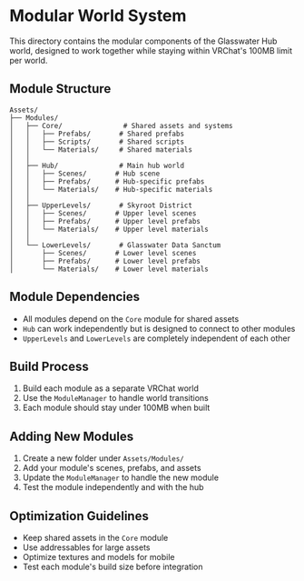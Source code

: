 # Modular World System

This directory contains the modular components of the Glasswater Hub world, designed to work together while staying within VRChat's 100MB limit per world.

## Module Structure

```
Assets/
├── Modules/
│   ├── Core/               # Shared assets and systems
│   │   ├── Prefabs/       # Shared prefabs
│   │   ├── Scripts/       # Shared scripts
│   │   └── Materials/     # Shared materials
│   │
│   ├── Hub/               # Main hub world
│   │   ├── Scenes/       # Hub scene
│   │   ├── Prefabs/      # Hub-specific prefabs
│   │   └── Materials/    # Hub-specific materials
│   │
│   ├── UpperLevels/       # Skyroot District
│   │   ├── Scenes/       # Upper level scenes
│   │   ├── Prefabs/      # Upper level prefabs
│   │   └── Materials/    # Upper level materials
│   │
│   └── LowerLevels/       # Glasswater Data Sanctum
│       ├── Scenes/       # Lower level scenes
│       ├── Prefabs/      # Lower level prefabs
│       └── Materials/    # Lower level materials
```

## Module Dependencies

- All modules depend on the `Core` module for shared assets
- `Hub` can work independently but is designed to connect to other modules
- `UpperLevels` and `LowerLevels` are completely independent of each other

## Build Process

1. Build each module as a separate VRChat world
2. Use the `ModuleManager` to handle world transitions
3. Each module should stay under 100MB when built

## Adding New Modules

1. Create a new folder under `Assets/Modules/`
2. Add your module's scenes, prefabs, and assets
3. Update the `ModuleManager` to handle the new module
4. Test the module independently and with the hub

## Optimization Guidelines

- Keep shared assets in the `Core` module
- Use addressables for large assets
- Optimize textures and models for mobile
- Test each module's build size before integration

